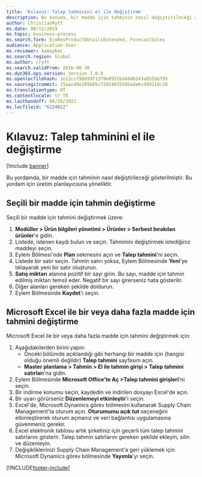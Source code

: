 ```yaml
---
title: 'Kılavuz: Talep tahminini el ile değiştirme'
description: Bu konuda, bir madde için tahminin nasıl değiştirileceği açıklanmaktadır
author: ChristianRytt
ms.date: 08/12/2019
ms.topic: business-process
ms.search.form: EcoResProductDetailsExtended, ForecastSales
audience: Application User
ms.reviewer: kamaybac
ms.search.region: Global
ms.author: crytt
ms.search.validFrom: 2016-06-30
ms.dyn365.ops.version: Version 7.0.0
ms.openlocfilehash: 1e12ccf90b9971379e8931bd48d6243a855bb795
ms.sourcegitcommit: 15aacd0e109b05c7281407b5bba4e6cd99116c28
ms.translationtype: HT
ms.contentlocale: tr-TR
ms.lasthandoff: 06/10/2021
ms.locfileid: "6224022"
---
```

# <a name="guide-modify-a-demand-forecast-manually"></a>Kılavuz: Talep tahminini el ile değiştirme

[!include [banner](../../includes/banner.md)]

Bu yordamda, bir madde için tahminin nasıl değiştirileceği gösterilmiştir. Bu yordam için üretim planlayıcısına yöneliktir.

## <a name="modify-the-forecast-for-a-selected-item"></a>Seçili bir madde için tahmin değiştirme

Seçili bir madde için tahmini değiştirmek üzere:

1. **Modüller \> Ürün bilgileri yönetimi \> Ürünler \> Serbest bırakılan ürünler**'e gidin.
1. Listede, istenen kaydı bulun ve seçin. Tahminini değiştirmek istediğiniz maddeyi seçin.
1. Eylem Bölmesi'nde **Plan** sekmesini açın ve **Talep tahmini**'ni seçin.
1. Listede bir satır seçin. Tahmin satırı yoksa, Eylem Bölmesinde **Yeni**'ye tıklayarak yeni bir satır oluşturun.  
1. **Satış miktarı** alanına pozitif bir sayı girin. Bu sayı, madde için tahmin edilmiş miktarı temsil eder. Negatif bir sayı girerseniz hata gösterilir.
1. Diğer alanları gereken şekilde doldurun.
1. Eylem Bölmesinde **Kaydet**'i seçin.

## <a name="modify-the-forecast-for-one-or-more-items-with-microsoft-excel"></a>Microsoft Excel ile bir veya daha fazla madde için tahmini değiştirme

Microsoft Excel ile bir veya daha fazla madde için tahmini değiştirmek için:

1. Aşağıdakilerden birini yapın:
    - Önceki bölümde açıklandığı gibi herhangi bir madde için (hangisi olduğu önemli değildir) **Talep tahmini** sayfasını açın.
    - **Master planlama \> Tahmin \> El ile tahmin girişi \> Talep tahmini satırları**'na gidin.
1. Eylem Bölmesinde **Microsoft Office'te Aç \>Talep tahmini girişleri**'ni seçin.
1. Bir indirme konumu seçin, kaydedin ve indirilen dosyayı Excel'de açın.
1. Bir uyarı görürseniz **Düzenlemeyi etkinleştir**'i seçin.
1. Excel'de, Microsoft Dynamics görev bölmesini kullanarak Supply Chain Management'ta oturum açın. **Oturumumu açık tut** seçeneğini etkinleştirerek oturum açmanız ve veri bağlantısı uygulamasına güvenmeniz gerekir.
1. Excel elektronik tablosu artık şirketiniz için geçerli tüm talep tahmini satırlarını gösterir.  Talep tahmin satırlarını gereken şekilde ekleyin, silin ve düzenleyin.
1. Değişikliklerinizi Supply Chain Management'a geri yüklemek için Microsoft Dynamics görev bölmesinde **Yayımla**'yı seçin.


[!INCLUDE[footer-include](../../../includes/footer-banner.md)]
